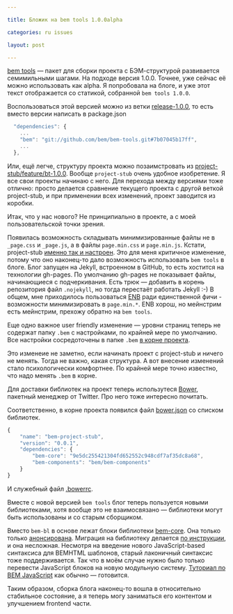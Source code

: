 ```yaml
---

title: Бложик на bem tools 1.0.0alpha

categories: ru issues

layout: post

---
```

[bem tools](http://bem.info/tools/bem/) &mdash; пакет для сборки проекта с
БЭМ-структурой развивается семимильными шагами. На подходе версия 1.0.0. Точнее,
уже сейчас её можно использовать как alpha. Я попробовала на блоге, и уже этот
текст отображается со статикой, собранной `bem tools 1.0.0`.

Воспользоваться этой версией можно из ветки
[release-1.0.0](https://github.com/bem/bem-tools/tree/release-1.0.0), то есть
вместо версии написать в package.json

```js
  "dependencies": {
    ...
    "bem": "git://github.com/bem/bem-tools.git#7b07045b17ff",
    ...
  },
```

Или, ещё легче, структуру проекта можно позаимстровать из
[project-stub/feature/bt-1.0.0](https://github.com/bem/project-stub/tree/feature/bt-1.0.0).
 Вообще `project-stub` очень удобное изобретение. Я все свои проекты начинаю с
 него. Для перехода между версиями тоже отлично: просто делается сравнение
 текущего проекта с другой веткой project-stub, и при применении всех изменений,
 проект заводится из коробки.

Итак, что у нас нового? Не принципиально в проекте, а с моей пользовательской
точки зрения.

Появилась возможность складывать минимизированные файлы не в
`_page.css` и `_page.js`, а в файлы `page.min.css` и `page.min.js`. Кстати,
project-stub [именно так и
настроен](https://github.com/bem/project-stub/blob/142e92c58e2ecf0ea3b658f71c203fee214df8d1/.bem/make.js#L34).
Это для меня критичное изменение, потому что оно наконец-то дало возможность
использовать `bem tools` в блоге. Блог запущен на Jekyll, встроенном в GitHub,
то есть хостится на технологии gh-pages. По умолчанию gh-pages не показывает
файлы, начинающиеся с подчеркивания. Есть трюк — добавить в корень репозитория
файл `.nojekyll`, но тогда перестаёт работать Jekyll :-) В общем, мне
приходилось пользоваться [ENB](https://github.com/enb-make/enb) ради единственной 
фичи - возможности минимизировать в `page.min.*`. ENB хорош, но мейнстрим есть
мейнстрим, прехожу обратно на `bem tools`.

Еще одно важное user friendly изменение &mdash; уровни страниц теперь не содержат
папку `.bem` с настройками, по крайней мере по умолчанию. Все настройки
сосредоточены в папке `.bem` [в корне
проекта](https://github.com/bem/project-stub/tree/5231f6a2de35dabfd2017574673e40a2a36ed435/.bem).

Это изменеие не заметно, если начинать проект с project-stub и ничего не
менять. Тогда не важно, какая структура. А вот внесение изменений стало
психологически комфортнее. По крайней мере точно известно, что надо менять
`.bem` в корне.

Для доставки библиотек на проект теперь использутеся
[Bower](https://github.com/bower/bower), пакетный менеджер от Twitter. Про него
тоже интересно почитать.

Соответственно, в корне проекта появился файл
[bower.json](https://github.com/bem/project-stub/blob/5231f6a2de35dabfd2017574673e40a2a36ed435/bower.json)
со списком библиотек.

```js
{
    "name": "bem-project-stub",
    "version": "0.0.1",
    "dependencies": {
        "bem-core": "9e5dc255421304fd652552c948cdf7af35dc8a68",
        "bem-components": "bem/bem-components"
    }
}
```

И служебный файл [.bowerrc](https://github.com/bem/project-stub/blob/5231f6a2de35dabfd2017574673e40a2a36ed435/.bowerrc).

Вместе с новой версией `bem tools` блог теперь пользуется новыми библиотеками,
хотя вообще это не взаимосвязано &mdash; библиотеки могут быть использованы и со старым
сборщиком.

Вместо `bem-bl` в основе лежат блоки библиотеки [bem-core](https://github.com/bem/bem-core/tree/v1).
Она только только [анонсирована](http://clubs.ya.ru/bem/replies.xml?item_no=4301).
Миграция на библиотеку делается [по инструкции](https://github.com/bem/bem-core/blob/v1/MIGRATION.ru.md),
и она несложная. Несмотря на введение нового JavaScript-based синтаксиса для
BEMHTML шаблонов, старый лаконичный синтаксис тоже поддерживается. Так что в моём
случае нужно было только перевести JavaScript блоков на новую модульную систему.
[Туториал по BEM JavaScript](https://github.com/varya/bem-js-tutorial) как обычно
&mdash; готовится.

Таким образом, сборка блога наконец-то вошла в относительно стабильное состояние,
а я теперь могу заниматься его контентом и улучшением frontend части.
